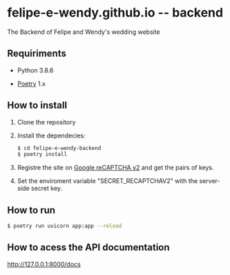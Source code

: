 # felipe-e-wendy.github.io -- backend
The Backend of Felipe and Wendy's wedding website

## Requiriments

- Python 3.8.6

- [Poetry](https://python-poetry.org/) 1.x 

## How to install 

1. Clone the repository

2. Install the dependecies: 
    ```bash
    $ cd felipe-e-wendy-backend
    $ poetry install
    ```

3. Registre the site on [Google reCAPTCHA v2](https://www.google.com/recaptcha/) and get the pairs of keys.

4. Set the enviroment variable "SECRET_RECAPTCHAV2" with the server-side secret key.

## How to run
```bash
$ poetry run uvicorn app:app --reload
```

## How to acess the API documentation
http://127.0.0.1:8000/docs